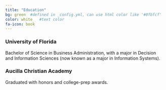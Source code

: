 ```yaml
---
title: "Education"
bg: green  #defined in _config.yml, can use html color like '#0fbfcf'
color: white   #text color
fa-icon: book
---
```


### University of Florida

<i class="fa fa-plus-square"></i> Bachelor of Science in Business Administration, with a major in Decision and Information Sciences (now known as a major in Information Systems).


### Aucilla Christian Academy

<i class="fa fa-plus-square"></i> Graduated with honors and college-prep awards.


